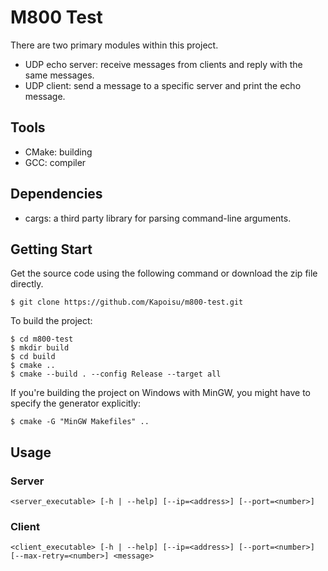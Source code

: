 # M800 Test

There are two primary modules within this project.
* UDP echo server: receive messages from clients and reply with the same messages.
* UDP client: send a message to a specific server and print the echo message.

## Tools
* CMake: building
* GCC: compiler

## Dependencies
* cargs: a third party library for parsing command-line arguments.

## Getting Start

Get the source code using the following command or download the zip file directly.
```
$ git clone https://github.com/Kapoisu/m800-test.git
```

To build the project:
```
$ cd m800-test
$ mkdir build
$ cd build
$ cmake ..
$ cmake --build . --config Release --target all
```

If you're building the project on Windows with MinGW, you might have to specify the generator explicitly:
```
$ cmake -G "MinGW Makefiles" ..
```

## Usage
### Server
```
<server_executable> [-h | --help] [--ip=<address>] [--port=<number>]
```
### Client
```
<client_executable> [-h | --help] [--ip=<address>] [--port=<number>] [--max-retry=<number>] <message>
```

